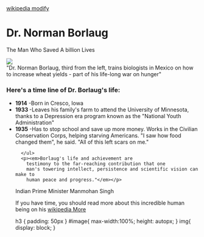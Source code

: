 <!DOCTYPE html>
<html lang="en">

<head>
  <meta charset="UTF-8">
  <meta http-equiv="X-UA-Compatible" content="IE=edge">
  <meta name="viewport" content="width=device-width, initial-scale=1.0">
  <link rel="stylesheet" href="style.css">
  <title>Dr. Norman Borlaug</title>
</head>

<body>
  <main id="main">
    <a id="tribute-link" href="https://en.wikipedia.org/wiki/Norman_Borlaug" target="_blank">wikipedia modify</a>
    <h1 id="title">Dr. Norman Borlaug</h1>
    <p>The Man Who Saved A billion Lives</p>
    <div id="img-div">
      <img id="image" src="https://cdn.freecodecamp.org/testable-projects-fcc/images/tribute-page-main-image.jpg" atl:>
      <figcaption
        id="img-caption""Dr. Norman Borlaug, third from the left, trains biologists in Mexico on how to increase wheat yields - part of his life-long war on hunger"
        </figcaption>
    </figure>
    <div id="tribute-info">
    <section id="tribute-link" <h2 id="caption">"Dr. Norman Borlaug, third from the left, trains biologists in Mexico on
      how to increase wheat yields - part of his life-long war on hunger"</h2>
      <h3 id="headline">Here's a time line of Dr. Borlaug's life:</h3>
      <ul>
        <li>
          <strong>1914</strong>
          -Born in Cresco, Iowa
        </li>
        <li>
          <strong>1933 </strong>
          -Leaves his family's farm to attend the University of Minnesota, 
          thanks to a Depression era program known as the "National Youth Administration"
        </li>
        <li>
          <strong>1935</strong>
          -Has to stop school and save up more money. 
          Works in the Civilian Conservation Corps, helping starving Americans. 
          "I saw how food changed them", he said. "All of this left scars on me."
</li>

      </ul>
      <p><em>Borlaug's life and achievement are 
        testimony to the far-reaching contribution that one 
        man's towering intellect, persistence and scientific vision can make to 
        human peace and progress."</em></p>
<p>Indian Prime Minister Manmohan Singh</p>


<p>If you have time, you should read more about this incredible human being on his
<a id="tribute-link"href="https://en.wikipedia.org/wiki/Norman_Borlaug"
target="_blank">wikipedia More</a></p>

</body>

</html>
  
  h3 {
    padding: 50px
  }
  #image{
    max-width:100%;
    height: autopx;
  }
  img{
    display: block;
  }

  
  
  
